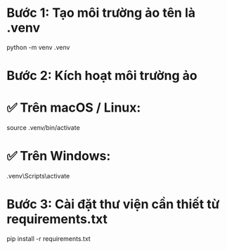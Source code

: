 # Bước 1: Tạo môi trường ảo tên là .venv
python -m venv .venv

# Bước 2: Kích hoạt môi trường ảo

# ✅ Trên macOS / Linux:
source .venv/bin/activate

# ✅ Trên Windows:
.venv\Scripts\activate

# Bước 3: Cài đặt thư viện cần thiết từ requirements.txt
pip install -r requirements.txt 
